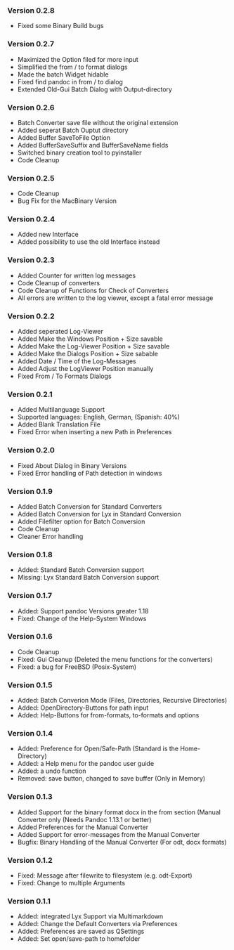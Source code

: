 ### Version 0.2.8
- Fixed some Binary Build bugs

### Version 0.2.7
- Maximized the Option filed for more input
- Simplified the from / to format dialogs
- Made the batch Widget hidable
- Fixed find pandoc in from / to dialog
- Extended Old-Gui Batch Dialog with Output-directory

### Version 0.2.6
- Batch Converter save file without the original extension
- Added seperat Batch Ouptut directory
- Added Buffer SaveToFile Option
- Added BufferSaveSuffix and BufferSaveName fields
- Switched binary creation tool to pyinstaller
- Code Cleanup

### Version 0.2.5
- Code Cleanup
- Bug Fix for the MacBinary Version

### Version 0.2.4
- Added new Interface
- Added possibility to use the old Interface instead

### Version 0.2.3
- Added Counter for written log messages
- Code Cleanup of converters
- Code Cleanup of Functions for Check of Converters
- All errors are written to the log viewer, except a fatal error message


### Version 0.2.2
- Added seperated Log-Viewer
- Added Make the Windows Position + Size savable
- Added Make the Log-Viewer Position + Size savable
- Added Make the Dialogs Position + Size sabable
- Added Date / Time of the Log-Messages
- Added Adjust the LogViewer Position manually
- Fixed From / To Formats Dialogs


### Version 0.2.1
- Added Multilanguage Support
- Supported languages: English, German, (Spanish: 40%)
- Added Blank Translation File
- Fixed Error when inserting a new Path in Preferences

### Version 0.2.0
- Fixed About Dialog in Binary Versions
- Fixed Error handling of Path detection in windows

### Version 0.1.9
- Added Batch Conversion for Standard Converters
- Added Batch Conversion for Lyx in Standard Conversion
- Added Filefilter option for Batch Conversion
- Code Cleanup
- Cleaner Error handling

### Version 0.1.8
- Added: Standard Batch Conversion support
- Missing: Lyx Standard Batch Conversion support

### Version 0.1.7
- Added: Support pandoc Versions greater 1.18
- Fixed: Change of the Help-System Windows

### Version 0.1.6
- Code Cleanup
- Fixed: Gui Cleanup (Deleted the menu functions for the converters)
- Fixed: a bug for FreeBSD (Posix-System)

### Version 0.1.5
- Added: Batch Converion Mode (Files, Directories, Recursive Directories)
- Added: OpenDirectory-Buttons for path input
- Added: Help-Buttons for from-formats, to-formats and options

### Version 0.1.4
- Added: Preference for Open/Safe-Path (Standard is the Home-Directory)
- Added: a Help menu for the pandoc user guide
- Added: a undo function
- Removed: save button, changed to save buffer (Only in Memory)

### Version 0.1.3
- Added Support for the binary format docx in the from section (Manual Converter only (Needs Pandoc 1.13.1 or better)
- Added Preferences for the Manual Converter
- Added Support for error-messages from the Manual Converter
- Bugfix: Binary Handling of the Manual Converter (For odt, docx formats)

### Version 0.1.2
- Fixed: Message after filewrite to filesystem (e.g. odt-Export)
- Fixed: Change to multiple Arguments

### Version 0.1.1
- Added: integrated Lyx Support via Multimarkdown
- Added: Change the Default Converters via Preferences
- Added: Preferences are saved as QSettings
- Added: Set open/save-path to homefolder
